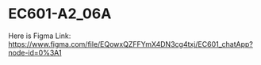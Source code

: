# EC601-A2_06A
Here is Figma Link: https://www.figma.com/file/EQowxQZFFYmX4DN3cg4txj/EC601_chatApp?node-id=0%3A1

